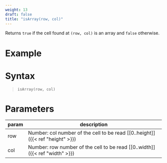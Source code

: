 ```yaml
---
weight: 13
draft: false
title: "isArray(row, col)"
---
```


Returns `true` if the cell found at `(row, col)` is an array and `false` otherwise.

# Example

# Syntax

> `isArray(row, col)`

# Parameters

| param    | description                                                                     |
|----------|---------------------------------------------------------------------------------|
| row      | Number: col number of the cell to be read [\[0..height\]]({{< ref "height" >}}) |
| col      | Number: row number of the cell to be read [\[0..width\]]({{< ref "width" >}})   |